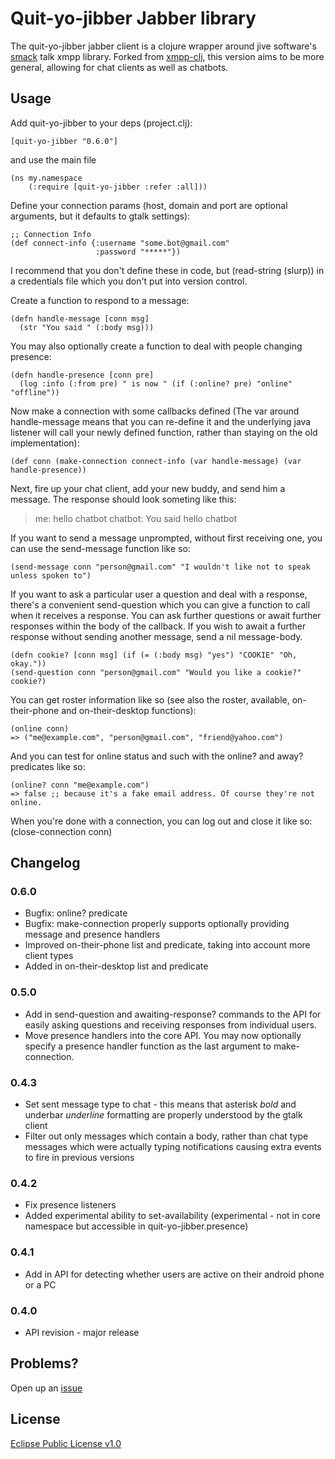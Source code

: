 # Quit-yo-jibber Jabber library

The quit-yo-jibber jabber client is a clojure wrapper around jive software's [smack](http://www.igniterealtime.org/projects/smack/) talk xmpp library. Forked from [xmpp-clj](http://github.com/zkim/xmpp-clj), this version aims to be more general, allowing for chat clients as well as chatbots.

## Usage
Add quit-yo-jibber to your deps (project.clj):

    [quit-yo-jibber "0.6.0"]

and use the main file

    (ns my.namespace
        (:require [quit-yo-jibber :refer :all]))

Define your connection params (host, domain and port are optional arguments, but it defaults to gtalk settings):

    ;; Connection Info
    (def connect-info {:username "some.bot@gmail.com"
                       :password "*****"})

I recommend that you don't define these in code, but (read-string (slurp)) in a credentials file which you don't
put into version control.

Create a function to respond to a message:

    (defn handle-message [conn msg]
      (str "You said " (:body msg)))

You may also optionally create a function to deal with people changing presence:

    (defn handle-presence [conn pre]
      (log :info (:from pre) " is now " (if (:online? pre) "online" "offline"))

Now make a connection with some callbacks defined (The var around handle-message means that you can re-define it and the underlying java listener will call your newly defined function, rather than staying on the old implementation):

    (def conn (make-connection connect-info (var handle-message) (var handle-presence))

Next, fire up your chat client, add your new buddy, and send him a message.  The response should look someting like this:

> me: hello chatbot
> chatbot: You said hello chatbot

If you want to send a message unprompted, without first receiving one, you can use the send-message function like so:

    (send-message conn "person@gmail.com" "I wouldn't like not to speak unless spoken to")

If you want to ask a particular user a question and deal with a response, there's a convenient send-question which you can give a function to call when it receives a response. You can ask further questions or await further responses within the body of the callback. If you wish to await a further response without sending another message, send a nil message-body.

    (defn cookie? [conn msg] (if (= (:body msg) "yes") "COOKIE" "Oh, okay."))
    (send-question conn "person@gmail.com" "Would you like a cookie?" cookie?)

You can get roster information like so (see also the roster, available, on-their-phone and on-their-desktop functions):

    (online conn)
    => ("me@example.com", "person@gmail.com", "friend@yahoo.com")

And you can test for online status and such with the online? and away? predicates like so:

    (online? conn "me@example.com")
    => false ;; because it's a fake email address. Of course they're not online.

When you're done with a connection, you can log out and close it like so:
    (close-connection conn)

## Changelog
### 0.6.0
* Bugfix: online? predicate
* Bugfix: make-connection properly supports optionally providing message and presence handlers
* Improved on-their-phone list and predicate, taking into account more client types
* Added in on-their-desktop list and predicate

### 0.5.0

* Add in send-question and awaiting-response? commands to the API for easily asking questions and receiving responses from individual users.
* Move presence handlers into the core API. You may now optionally specify a presence handler function as the last argument to make-connection.

### 0.4.3

* Set sent message type to chat - this means that asterisk *bold* and underbar _underline_ formatting are properly understood by the gtalk client
* Filter out only messages which contain a body, rather than chat type messages which were actually typing notifications causing extra events to fire in previous versions

### 0.4.2

* Fix presence listeners
* Added experimental ability to set-availability (experimental - not in core namespace but accessible in quit-yo-jibber.presence)

### 0.4.1

* Add in API for detecting whether users are active on their android phone or a PC

### 0.4.0

* API revision - major release

## Problems?

Open up an [issue](/issues)

## License

[Eclipse Public License v1.0](http://www.eclipse.org/legal/epl-v10.html)
